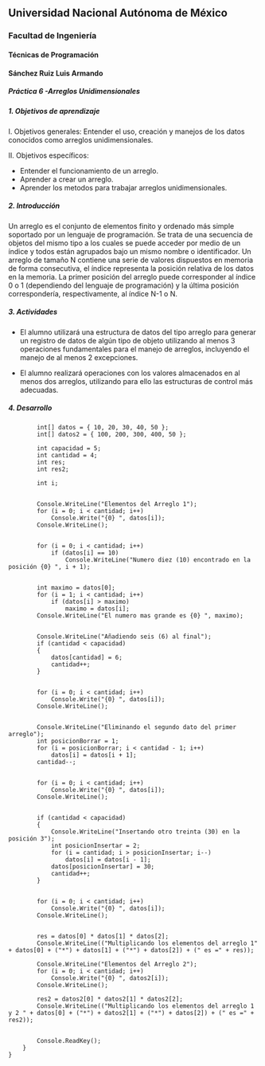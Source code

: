 ## Universidad Nacional Autónoma de México
### Facultad de Ingeniería
#### Técnicas de Programación
#### Sánchez Ruiz Luis Armando
##### Práctica 6 -Arreglos Unidimensionales


##### 1. Objetivos de aprendizaje
 
I. Objetivos generales:  Entender el uso, creación y manejos de los datos conocidos como arreglos unidimensionales. 
 
 
II. Objetivos específicos:
 
* Entender el funcionamiento de un arreglo. 
* Aprender a crear un arreglo. 
* Aprender los metodos para trabajar arreglos unidimensionales.
 
##### 2. Introducción

Un arreglo es el conjunto de elementos finito y ordenado más simple soportado por un lenguaje de programación. Se trata de una secuencia de objetos del mismo tipo a los cuales se puede acceder por medio de un índice y todos están agrupados bajo un mismo nombre o identificador.
Un arreglo de tamaño N contiene una serie de valores dispuestos en memoria de forma consecutiva, el índice representa la posición relativa de los datos en la memoria. La primer posición del arreglo puede corresponder al índice 0 o 1 (dependiendo del lenguaje de programación) y la última posición correspondería, respectivamente, al índice N-1 o N.

##### 3. Actividades

* El alumno utilizará una estructura de datos del tipo arreglo para generar un registro de datos de algún tipo de objeto utilizando al menos 3 operaciones fundamentales para el manejo de arreglos, incluyendo el manejo de al menos 2 excepciones.

* El alumno realizará operaciones con los valores almacenados en al menos dos arreglos, utilizando para ello las estructuras de control más adecuadas.

##### 4. Desarrollo



            int[] datos = { 10, 20, 30, 40, 50 };
            int[] datos2 = { 100, 200, 300, 400, 50 };

            int capacidad = 5;         
            int cantidad = 4;
            int res;
            int res2;

            int i;                     

    
            Console.WriteLine("Elementos del Arreglo 1");
            for (i = 0; i < cantidad; i++)
                Console.Write("{0} ", datos[i]);
            Console.WriteLine();

            
            for (i = 0; i < cantidad; i++)
                if (datos[i] == 10)
                    Console.WriteLine("Numero diez (10) encontrado en la posición {0} ", i + 1);

            
            int maximo = datos[0];
            for (i = 1; i < cantidad; i++)
                if (datos[i] > maximo)
                    maximo = datos[i];
            Console.WriteLine("El numero mas grande es {0} ", maximo);

            
            Console.WriteLine("Añadiendo seis (6) al final");
            if (cantidad < capacidad)
            {
                datos[cantidad] = 6;
                cantidad++;
            }

            
            for (i = 0; i < cantidad; i++)
                Console.Write("{0} ", datos[i]);
            Console.WriteLine();

           
            Console.WriteLine("Eliminando el segundo dato del primer arreglo");
            int posicionBorrar = 1;
            for (i = posicionBorrar; i < cantidad - 1; i++)
                datos[i] = datos[i + 1];
            cantidad--;

            
            for (i = 0; i < cantidad; i++)
                Console.Write("{0} ", datos[i]);
            Console.WriteLine();

            
            if (cantidad < capacidad)
            {
                Console.WriteLine("Insertando otro treinta (30) en la posición 3");
                int posicionInsertar = 2;
                for (i = cantidad; i > posicionInsertar; i--)
                    datos[i] = datos[i - 1];
                datos[posicionInsertar] = 30;
                cantidad++;
            }

            
            for (i = 0; i < cantidad; i++)
                Console.Write("{0} ", datos[i]);
            Console.WriteLine();


            res = datos[0] * datos[1] * datos[2];
            Console.WriteLine(("Multiplicando los elementos del arreglo 1" + datos[0] + ("*") + datos[1] + ("*") + datos[2]) + (" es =" + res));

            Console.WriteLine("Elementos del Arreglo 2");
            for (i = 0; i < cantidad; i++)
                Console.Write("{0} ", datos2[i]);
            Console.WriteLine();

            res2 = datos2[0] * datos2[1] * datos2[2];
            Console.WriteLine(("Multiplicando los elementos del arreglo 1 y 2 " + datos[0] + ("*") + datos2[1] + ("*") + datos[2]) + (" es =" + res2));


            Console.ReadKey();
        }
    }

